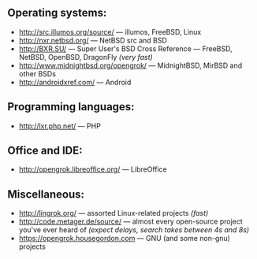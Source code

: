 ## Operating systems:
* http://src.illumos.org/source/ &mdash; illumos, FreeBSD, Linux
* http://nxr.netbsd.org/ &mdash; NetBSD src and BSD
* http://BXR.SU/ &mdash; Super User's BSD Cross Reference &mdash; FreeBSD, NetBSD, OpenBSD, DragonFly _(very fast)_
* http://www.midnightbsd.org/opengrok/ &mdash; MidnightBSD, MirBSD and other BSDs
* http://androidxref.com/ &mdash; Android

## Programming languages:
* http://lxr.php.net/ &mdash; PHP

## Office and IDE:
* http://opengrok.libreoffice.org/ &mdash; LibreOffice

## Miscellaneous:
* http://lingrok.org/ &mdash; assorted Linux-related projects _(fast)_
* http://code.metager.de/source/ &mdash; almost every open-source project you've ever heard of _(expect delays, search takes between 4s and 8s)_
* https://opengrok.housegordon.com &mdash; GNU (and some non-gnu) projects